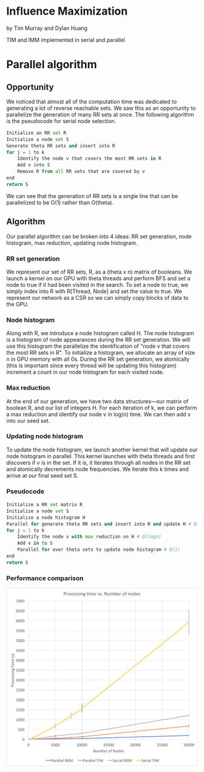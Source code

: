 # Influence Maximization
by Tim Murray and Dylan Huang

TIM and IMM implemented in serial and parallel

# Parallel algorithm
## Opportunity
We noticed that almost all of the computation time was dedicated to generating
a lot of reverse reachable sets. We saw this as an opportunity to parallelize
the generation of many RR sets at once. The following algorithm is the
pseudocode for serial node selection. 

```python
Initialize an RR set R
Initialize a node set S
Generate theta RR sets and insert into R
for j = 1 to k
    Identify the node v that covers the most RR sets in R
    Add v into S
    Remove R from all RR sets that are covered by v
end
return S
```

We can see that the generation of RR sets is a single line that can be
parallelized to be O(1) rather than O(theta).

## Algorithm
Our parallel algorithm can be broken into 4 ideas: RR set generation,
node histogram, max reduction, updating node histogram.

### RR set generation
We represent our set of RR sets, R, as a (theta x n) matrix of booleans. We
launch a kernel on our GPU with theta threads and perform BFS and set a node to
true if it had been visited in the search. To set a node to true, we simply
index into R with R[Thread, Node] and set the value to true. We represent our
network as a CSR so we can simply copy blocks of data to the GPU.

### Node histogram
Along with R, we introduce a node histogram called H. The node histogram is a
histogram of node appearances during the RR set generation. We will use this
histogram the parallelize the identification of "node v that covers the most RR
sets in R". To initialize a histogram, we allocate an array of size n in GPU
memory with all 0s. During the RR set generation, we atomically (this is
important since every thread will be updating this histogram) increment a count
in our node histogram for each visited node.

### Max reduction
At the end of our generation, we have two data
structures—our matrix of boolean R, and our list of integers H. For each
iteration of k, we can perform a max reduction and identify our node v in log(n)
time. We can then add v into our seed set.

### Updating node histogram
To update the node histogram, we launch another kernel that will update our node
histogram in parallel. This kernel launches with theta threads and first
discovers if v is in the set.  If it is, it iterates through all nodes in the RR
set and atomically decrements node frequencies. We iterate this k times and
arrive at our final seed set S.

### Pseudocode
```python
Initialize a RR set matrix R
Initialize a node set S
Initialize a node histogram H
Parallel for generate theta RR sets and insert into R and update H # O(1)
for j = 1 to k
    Identify the node v with max reduction on H # O(logn)
    Add v in to S
    Parallel for over theta sets to update node histogram # O(1)
end
return S
```

### Performance comparison
![performance](analysis/final/performance.png)
